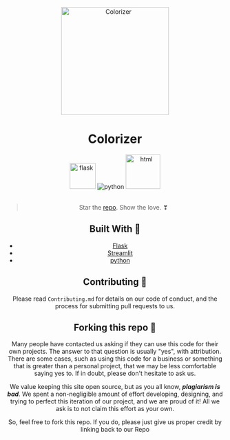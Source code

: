 <div align="center" display="flex">
<img src="https://is4-ssl.mzstatic.com/image/thumb/Purple114/v4/73/ea/bf/73eabfd0-dd21-b504-9c59-0a33bcc7f370/source/512x512bb.jpg" alt="Colorizer" height="250"/>
<h1>Colorizer</h1>

<div align="center">
    <img alt="flask" src="https://upload.wikimedia.org/wikipedia/commons/3/3c/Flask_logo.svg" height="60" />
    <img alt="python" src="https://www.python.org/static/img/python-logo.png" />
    <img alt="html" src="https://upload.wikimedia.org/wikipedia/commons/thumb/6/61/HTML5_logo_and_wordmark.svg/1200px-HTML5_logo_and_wordmark.svg.png" height="80" />
 </div>

<br>

> Star the [repo](https://github.com/adityashukzy/AI-Miniproject). Show the love. ❣

## Built With 🚀

- [Flask](https://flask.palletsprojects.com/en/2.0.x/)
- [Streamlit](https://streamlit.io/)
- [python](https://www.python.org/)

## Contributing 🤝

Please read `Contributing.md` for details on our code of conduct, and the process for submitting pull requests to us.

## Forking this repo 🚨

Many people have contacted us asking if they can use this code for their own projects. The answer to that question is usually "yes", with attribution. There are some cases, such as using this code for a business or something that is greater than a personal project, that we may be less comfortable saying yes to. If in doubt, please don't hesitate to ask us.

We value keeping this site open source, but as you all know, _**plagiarism is bad**_. We spent a non-negligible amount of effort developing, designing, and trying to perfect this iteration of our project, and we are proud of it! All we ask is to not claim this effort as your own.

So, feel free to fork this repo. If you do, please just give us proper credit by linking back to our Repo
<br>
<br>
<br>
